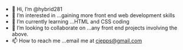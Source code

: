 - 👋 Hi, I’m @hybrid281
- 👀 I’m interested in ...gaining more front end web development skills
- 🌱 I’m currently learning ...HTML and CSS coding
- 💞️ I’m looking to collaborate on ...any front end projects involving the above.
- 📫 How to reach me ...email me at cjepps@gmail.com

<!---
hybrid281/hybrid281 is a ✨ special ✨ repository because its `README.md` (this file) appears on your GitHub profile.
You can click the Preview link to take a look at your changes.
--->
